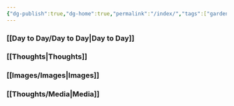 ```yaml
---
{"dg-publish":true,"dg-home":true,"permalink":"/index/","tags":["gardenEntry"],"dgPassFrontmatter":true}
---
```


### [[Day to Day/Day to Day\|Day to Day]]
### [[Thoughts\|Thoughts]]
### [[Images/Images\|Images]]

### [[Thoughts/Media\|Media]]
